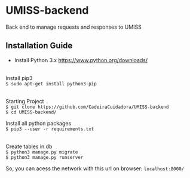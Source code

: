 # UMISS-backend
Back end to manage requests and responses to UMISS


## Installation Guide
* Install Python 3.x https://www.python.org/downloads/<br><br>

Install pip3<br>
`$ sudo apt-get install python3-pip`<br><br>


Starting Project<br>
`$ git clone https://github.com/CadeiraCuidadora/UMISS-backend`<br>
`$ cd UMISS-backend/`<br>

Install all python packages<br>
`$ pip3 --user -r requirements.txt`<br><br>

Create tables in db<br>
`$ python3 manage.py migrate`<br>
`$ python3 manage.py runserver`<br>

So, you can acess the network with this url on browser:
`localhost:8000/`
